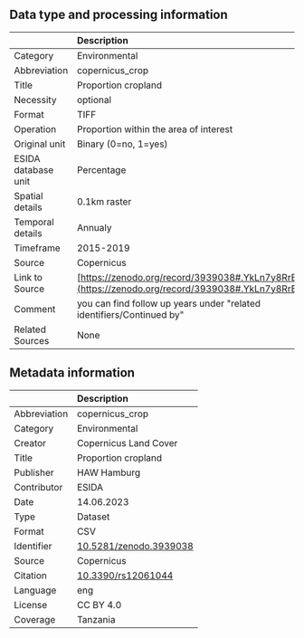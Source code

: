## Data type and processing information 

|                     | Description                                                                                      |
|:--------------------|:-------------------------------------------------------------------------------------------------|
| Category            | Environmental                                                                                    |
| Abbreviation        | copernicus_crop                                                                                  |
| Title               | Proportion cropland                                                                              |
| Necessity           | optional                                                                                         |
| Format              | TIFF                                                                                             |
| Operation           | Proportion within the area of interest                                                           |
| Original unit       | Binary (0=no, 1=yes)                                                                             |
| ESIDA database unit | Percentage                                                                                       |
| Spatial details     | 0.1km raster                                                                                     |
| Temporal details    | Annualy                                                                                          |
| Timeframe           | 2015-2019                                                                                        |
| Source              | Copernicus                                                                                       |
| Link to Source      | [https://zenodo.org/record/3939038#.YkLn7y8RrBI](https://zenodo.org/record/3939038#.YkLn7y8RrBI) |
| Comment             | you can find follow up years under "related identifiers/Continued by"                            |
| Related Sources     | None                                                                                             |

## Metadata information 

|              | Description                                                      |
|:-------------|:-----------------------------------------------------------------|
| Abbreviation | copernicus_crop                                                  |
| Category     | Environmental                                                    |
| Creator      | Copernicus Land Cover                                            |
| Title        | Proportion cropland                                              |
| Publisher    | HAW Hamburg                                                      |
| Contributor  | ESIDA                                                            |
| Date         | 14.06.2023                                                       |
| Type         | Dataset                                                          |
| Format       | CSV                                                              |
| Identifier   | [10.5281/zenodo.3939038](https://doi.org/10.5281/zenodo.3939038) |
| Source       | Copernicus                                                       |
| Citation     | [10.3390/rs12061044](https://doi.org/10.3390/rs12061044)         |
| Language     | eng                                                              |
| License      | CC BY 4.0                                                        |
| Coverage     | Tanzania                                                         |